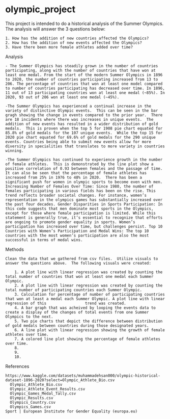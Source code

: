 # olympic_project

This project is intended to do a historical analysis of the Summer Olympics.  The analysis will answer the 3 questions below:

    1. How has the addition of new countries affected the Olympics?
    2. How has the addition of new events affected the Olympics?​
    3. Have there been more female athletes added over time?

Analysis

    - The Summer Olympics has steadily grown in the number of countries participating, along with the number of countries that have won at least one medal. From the start of the modern Summer Olympics in 1896 to 2020, the number of countries participating increased from 13 to 206. The percentage of countries that won at least one model compared to number of countries participating has decreased over time. In 1896, 11 out of 13 participating countries won at least one medal (~85%). In 2020, 93 out of 206 won at least one medal (~45%).
    
    -The Summer Olympics has experienced a continual increase in the variety of distinctive Olympic events.  This can be seen in the bar gragh showing the change in events compared to the prior year.  There are 18 incidents where there was increases in unique events.  The addition of new events has resulted in a wider distribution of gold medals.  This is proven when the top 5 for 1908 pie chart equated for 85.8% of gold medals for the 107 unique events.  While the top 15 for 2020 pie chart equated for 69.6% of gold medals for the 290 unique events. Countries being able to submit new events allow for more diversity in specialities that translates to more variety in countries winning. 
    
    -The Summer Olympics has continued to experience growth in the number of female athletes.  This is demonstrated by the line plot show a positive correlation of 0.93 between females and the passage of time.  It can also be seen that the percentage of female athletes has increased from 25% in 1976 to 48% in 2020.  There has been a significant push for women in olympic sports to become even with men.  
    Increasing Number of Females Over Time: Since 1980, the number of females participating in various fields has been on the rise. This trend reflects broader societal changes. For instance, women’s representation in the olympics games has substantially increased over the past four decades. Gender Disparities in Sports Participation: In this code suggests that men dominate most sports in the Olympics, except for those where female participation is limited. While this statement is generally true, it’s essential to recognize that efforts are ongoing to promote gender equality in sports. Women’s participation has increased over time, but challenges persist. Top 10 Countries with Women’s Participation and Medal Wins: The top 10 countries with the most women’s participation are also the most successful in terms of medal wins.

Methods

    Clean the data that we gathered from csv files.  Utilize visuals to answer the questions above.  The following visuals were created:

        1. A plot line with linear regression was created by counting the total number of countries that won at least one medal each Summer Olympic.
        2. A plot line with linear regression was created by counting the total number of participating countries each Summer Olympic.
        3. Calculation for percentage of number of participating countries that won at least a medal each Summer Olympic. A plot line with linear regression of this                 trend was created.
        4. A bar graph that was acheived by looping the events data to create a display of the changes of total events from one Summer Olympics to the next.
        5. Two pie charts that depict the difference between distribution of gold medals between countries during those designated years.
        6. A line plot with linear regression showing the growth of female athletes over time.
        7. A colored line plot showing the percentage of female athletes over time. 
        8.
        9.
        10.

References

    https://www.kaggle.com/datasets/muhammadehsan000/olympic-historical-dataset-1896-2020?select=Olympic_Athlete_Bio.csv​
      Olympic_Athlete_Bio.csv​
      Olympic_Athlete_Event_Results.csv​
      Olympic_Games_Medal_Tally.csv​
      Olympic_Results.csv​
      Olympics_Country.csv​
      Olympics_Games.csv​
    Sport | European Institute for Gender Equality (europa.eu)​
